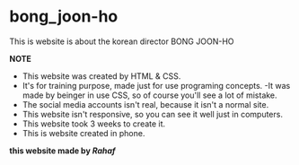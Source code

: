 # bong_joon-ho
This is website is about the korean director BONG JOON-HO

**NOTE**

- This website was created by HTML & CSS.
- It's for training purpose, made just for use programing concepts.
-It was made by beinger in use CSS, so of course you'll see a lot of mistake.
- The social media accounts isn't real, because it isn't a normal site.
- This website isn't responsive, so you can see it well just in computers.
- This website took 3 weeks to create it.
- This is website created in phone. 

**this website made by *Rahaf***
